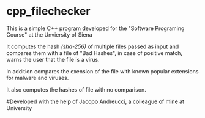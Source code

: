# cpp_filechecker

This is a simple C++ program developed for the "Software Programing Course" at the Unviersity of Siena

It computes the hash *(sha-256)* of multiple files passed as input and compares them with a file of "Bad Hashes", in case of positive match, warns the user that the file is a virus.

In addition compares the exension of the file with known popular extensions for malware and viruses.


It also computes the hashes of file with no comparison.

#Developed with the help of Jacopo Andreucci, a colleague of mine at University
